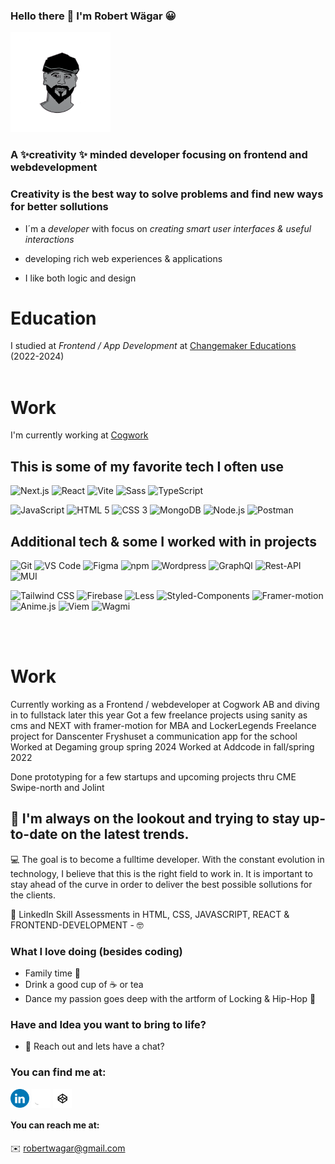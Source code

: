 ### Hello there 👋 I'm Robert Wägar 😀

<p align="left">
<img src="robIcon.png"  alt="Project image" width="160" height="160" >
</p>

### A ✨creativity ✨ minded developer focusing on frontend and webdevelopment 
### Creativity is the best way to solve problems and find new ways for better sollutions

- I´m a _developer_ with focus on _creating smart user interfaces & useful interactions_

- developing rich web experiences & applications

- I like both logic and design

# Education

I studied at _Frontend / App Development_ at [Changemaker Educations](https://cmeducations.se/utbildningar/program/frontend-app-developer) (2022-2024)
<br/><br/>

# Work

I'm currently working at [Cogwork](https://cogwork.se/)

## This is some of my favorite tech I often use

<p>
  <img alt="Next.js" src="https://img.shields.io/badge/next.js 14-000?style=for-the-badge&logo=nextdotjs&logoColor=888" />
  <img alt="React" src="https://img.shields.io/badge/react-000?style=for-the-badge&logo=react" />
  <img alt="Vite" src="https://img.shields.io/badge/vite-000?style=for-the-badge&logo=vite&logoColor=ffc30b" />
   <img alt="Sass" src="https://img.shields.io/badge/sass-000?style=for-the-badge&logo=sass" />
  <img alt="TypeScript" src="https://img.shields.io/badge/typescript-000?style=for-the-badge&logo=typescript" />
</p>
<p>
 <img alt="JavaScript" src="https://img.shields.io/badge/javascript-000?style=for-the-badge&logo=javascript" />
  <img alt="HTML 5" src="https://img.shields.io/badge/html5-000?style=for-the-badge&logo=html5" />
   <img alt="CSS 3" src="https://img.shields.io/badge/css3-000?style=for-the-badge&logo=css3&logoColor=1572B6" />
   <img alt="MongoDB" src="https://img.shields.io/badge/mongodb-000?style=for-the-badge&logo=mongodb" />
  <img alt="Node.js" src="https://img.shields.io/badge/node.js-000?style=for-the-badge&logo=nodedotjs" />
  <img alt="Postman" src="https://img.shields.io/badge/postman-000?style=for-the-badge&logo=postman" />
</p>

## Additional tech & some I worked with in projects

<p>
 <img alt="Git" src="https://img.shields.io/badge/git-000?style=for-the-badge&logo=git" />
  <img alt="VS Code" src="https://img.shields.io/badge/vs code-000?style=for-the-badge&logo=visualstudiocode&logoColor=007ACC" />
  <img alt="Figma" src="https://img.shields.io/badge/figma-000?style=for-the-badge&logo=figma" />
  <img alt="npm" src="https://img.shields.io/badge/npm-000?style=for-the-badge&logo=npm" />
  <img alt="Wordpress" src="https://img.shields.io/badge/wordpress-000?style=for-the-badge&logo=wordpress" />
  <img alt="GraphQl" src="https://img.shields.io/badge/graphql-000?style=for-the-badge&logo=graphql" />
  <img alt="Rest-API" src="https://img.shields.io/badge/restapi-000?style=for-the-badge&logo=restapi" />
  <img alt="MUI" src="https://img.shields.io/badge/mui-000?style=for-the-badge&logo=mui" />
</p>
<p>
   <img alt="Tailwind CSS" src="https://img.shields.io/badge/tailwind-000?style=for-the-badge&logo=tailwindcss" />
   <img alt="Firebase" src="https://img.shields.io/badge/firebase-000?style=for-the-badge&logo=firebase" />
   <img alt="Less" src="https://img.shields.io/badge/less-000?style=for-the-badge&logo=less" />
   <img alt="Styled-Components" src="https://img.shields.io/badge/styledcomponents-000?style=for-the-badge&logo=styledcomponents" />
   <img alt="Framer-motion" src="https://img.shields.io/badge/framermotion-000?style=for-the-badge&logo=framermotion" />
   <img alt="Anime.js" src="https://img.shields.io/badge/anime.js-000?style=for-the-badge&logo=animedotjs" />
     <img alt="Viem" src="https://img.shields.io/badge/viem-000?style=for-the-badge&logo=viem" />  
   <img alt="Wagmi" src="https://img.shields.io/badge/wagmi-000?style=for-the-badge&logo=wagmi" />
</p>
 
 <br>

 <br>

# Work

Currently working as a Frontend / webdeveloper at Cogwork AB and diving in to fullstack later this year
Got a few freelance projects using sanity as cms and NEXT with framer-motion for MBA and LockerLegends
Freelance project for Danscenter Fryshuset a communication app for the school
Worked at Degaming group spring 2024
Worked at Addcode in fall/spring 2022 

Done prototyping for a few startups and upcoming projects thru CME Swipe-north and Jolint

## 🚀 I'm always on the lookout and trying to stay up-to-date on the latest trends.

💻 The goal is to become a fulltime developer.
With the constant evolution in technology, I believe that this is the right field to work in.
It is important to stay ahead of the curve in order to deliver the best possible sollutions for the clients.

🚀 LinkedIn Skill Assessments in HTML, CSS, JAVASCRIPT, REACT & FRONTEND-DEVELOPMENT - 🤓

### What I love doing (besides coding)

- Family time 🥰
- Drink a good cup of ☕ or tea
- Dance my passion goes deep with the artform of Locking & Hip-Hop 🕺

### Have and Idea you want to bring to life?

- 💬 Reach out and lets have a chat?

### You can find me at:

<p align="left">
<a href="https://www.linkedin.com/in/robert-w%C3%A4gar-1b4661139/" target="_blank"><img align="center" src="socials/LinkedIN.png" alt="" height="30" /></a>
<a href="https://github.com/robonexx" target="_blank"><img align="center" src="socials/Github.png" alt="" height="30" /></a>
<a href="https://codepen.io/robertwagar" target="_blank"><img align="center" src="socials/Codeopen.png" alt="" height="30" /></a>
</p>

#### You can reach me at:

✉️ robertwagar@gmail.com
